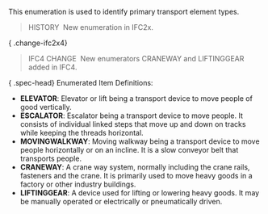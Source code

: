 This enumeration is used to identify primary transport element types.

> HISTORY&nbsp; New enumeration in IFC2x.

{ .change-ifc2x4}
> IFC4 CHANGE&nbsp; New enumerators CRANEWAY and LIFTINGGEAR added in IFC4.

{ .spec-head}
Enumerated Item Definitions:

* **ELEVATOR**: Elevator or lift being a transport device to move people of good vertically.
* **ESCALATOR**: Escalator being a transport device to move people. It consists of individual linked steps that move up and down on tracks while keeping the threads horizontal.
* **MOVINGWALKWAY**: Moving walkway being a transport device to move people horizontally or on an incline. It is a slow conveyor belt that transports people.
* **CRANEWAY**: A crane way system, normally including the crane rails, fasteners and the crane. It is primarily used to move heavy goods in a factory or other industry buildings.
* **LIFTINGGEAR**: A device used for lifting or lowering heavy goods. It may be manually operated or electrically or pneumatically driven.